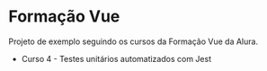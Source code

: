 # Formação Vue

Projeto de exemplo seguindo os cursos da Formação Vue da Alura.

- Curso 4 - Testes unitários automatizados com Jest
